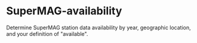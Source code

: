 # SuperMAG-availability
Determine SuperMAG station data availability by year, geographic location, and your definition of "available".
